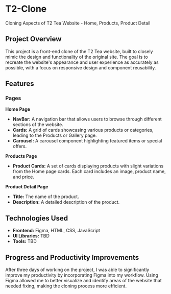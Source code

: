 
# T2-Clone

Cloning Aspects of T2 Tea Website - Home, Products, Product Detail

## Project Overview

This project is a front-end clone of the T2 Tea website, built to closely mimic the design and functionality of the original site. The goal is to recreate the website's appearance and user experience as accurately as possible, with a focus on responsive design and component reusability.

## Features

### Pages

**Home Page**

- **NavBar:** A navigation bar that allows users to browse through different sections of the website.
- **Cards:** A grid of cards showcasing various products or categories, leading to the Products or Gallery page.
- **Carousel:** A carousel component highlighting featured items or special offers.

**Products Page**

- **Product Cards:** A set of cards displaying products with slight variations from the Home page cards. Each card includes an image, product name, and price.

**Product Detail Page**

- **Title:** The name of the product.
- **Description:** A detailed description of the product.


## Technologies Used

- **Frontend:** Figma, HTML, CSS, JavaScript
- **UI Libraries:** TBD
- **Tools:** TBD

## Progress and Productivity Improvements

After three days of working on the project, I was able to significantly improve my productivity by incorporating Figma into my workflow. Using Figma allowed me to better visualize and identify areas of the website that needed fixing, making the cloning process more efficient.

